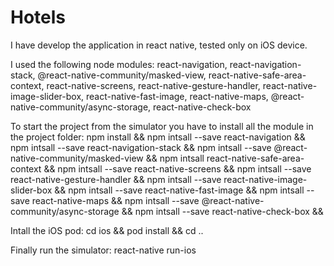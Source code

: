 # Hotels
I have develop the application in react native, tested only on iOS device.

I used the following node modules:
react-navigation, react-navigation-stack, @react-native-community/masked-view, react-native-safe-area-context,
react-native-screens, react-native-gesture-handler, react-native-image-slider-box, react-native-fast-image, react-native-maps, @react-native-community/async-storage, react-native-check-box

To start the project from the simulator you have to install all the module in the project folder:
npm install &&
npm intsall --save react-navigation &&
npm intsall --save react-navigation-stack &&
npm intsall --save @react-native-community/masked-view &&
npm intsall react-native-safe-area-context &&
npm intsall --save react-native-screens &&
npm intsall --save react-native-gesture-handler &&
npm intsall --save react-native-image-slider-box &&
npm intsall --save react-native-fast-image &&
npm intsall --save react-native-maps &&
npm intsall --save @react-native-community/async-storage && 
npm intsall --save react-native-check-box &&

Intall the iOS pod:
cd ios && pod install && cd ..

Finally run the simulator:
react-native run-ios